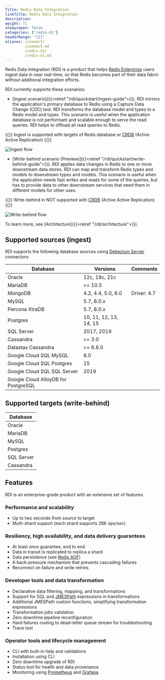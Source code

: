 ```yaml
---
Title: Redis Data Integration
linkTitle: Redis Data Integration
description:
weight: 71
alwaysopen: false
categories: ["redis-di"]
headerRange: "[2]"
aliases: /connect/
         /connect.md
         /redis-di/
         /redis-di.md
---
```


Redis Data Integration (RDI) is a product that helps [Redis Enterprise](https://redis.com/redis-enterprise-software/overview/) users ingest data in near real-time, so that Redis becomes part of their data fabric without additional integration efforts.

RDI currently supports these scenarios:

* [Ingest scenario]({{<relref "/rdi/quickstart/ingest-guide">}}). RDI mirrors the application's primary database to Redis using a Capture Data Change (CDC) tool. RDI transforms the database model and types to a Redis model and types. This scenario is useful when the application database is not performant and scalable enough to serve the read queries. RDI helps to offload all read queries to Redis.

{{<note>}}
 Ingest is supported with targets of Redis database or [CRDB](https://redis.com/redis-enterprise/technology/active-active-geo-distribution/) (Active Active Replication)
 {{</note>}}

  ![Ingest flow](/images/rdi/ingest.png)
  
* [Write-behind scenario (Preview)]({{<relref "/rdi/quickstart/write-behind-guide">}}). RDI applies data changes in Redis to one or more downstream data stores. RDI can map and transform Redis types and models to downstream types and models. This scenario is useful when the application needs fast writes and reads for some of the queries, but has to provide data to other downstream services that need them in different models for other uses.

{{<note>}}
Write-behind in NOT supported with [CRDB](https://redis.com/redis-enterprise/technology/active-active-geo-distribution/) (Active Active Replication)
{{</note>}}

  ![Write-behind flow](/images/rdi/write-behind.png)  

To learn more, see [Architecture]({{<relref "/rdi/architecture">}}).

## Supported sources (ingest)

RDI supports the following database sources using [Debezium Server](https://debezium.io/documentation/reference/stable/operations/debezium-server.html) connectors:

| Database                    | Versions               |Comments|
| --------------------------- | ---------------------- |--------|
| Oracle                      | 12c, 19c, 21c          ||
| MariaDB                     | >= 10.5                ||
| MongoDB                     | 4.2, 4.4, 5.0, 6.0     | Driver: 4.7  |
| MySQL                       | 5.7, 8.0.x             ||
| Percona XtraDB              | 5.7, 8.0.x             ||
| Postgres                    | 10, 11, 12, 13, 14, 15 ||
| SQL Server                  | 2017, 2019             ||
| Cassandra                   | >= 3.0                 ||
| Datastax Cassandra          | >= 6.8.0               ||
| Google Cloud SQL MySQL      | 8.0                    ||
| Google Cloud SQL Postgres   | 15                     ||
| Google Cloud SQL SQL Server | 2019                   ||
| Google Cloud AlloyDB for PostgreSQL | ||

## Supported targets (write-behind)

| Database   |
| ---------- |
| Oracle     |
| MariaDB    |
| MySQL      |
| Postgres   |
| SQL Server |
| Cassandra  |

## Features

RDI is an enterprise-grade product with an extensive set of features.

### Performance and scalability

- Up to two seconds from source to target
- Multi-shard support (each shard supports 28K ops/sec)

### Resiliency, high availability, and data delivery guarantees

- At least once guarantee, end to end
- Data in transit is replicated to replica a shard
- Data persistence (see [Redis AOF](https://redis.io/docs/management/persistence/))
- A back-pressure mechanism that prevents cascading failures
- Reconnect on failure and write retries

### Developer tools and data transformation

- Declarative data filtering, mapping, and transformations
- Support for SQL and [JMESPath](https://jmespath.org/) expressions in transformations
- Additional JMESPath custom functions, simplifying transformation expressions
- Transformation jobs validation
- Zero downtime pipeline reconfiguration
- Hard failures routing to dead-letter queue stream for troubleshooting
- Trace tool

### Operator tools and lifecycle management

- CLI with built-in help and validations
- Installation using CLI
- Zero downtime upgrade of RDI
- Status tool for health and data provenance
- Monitoring using [Prometheus](https://prometheus.io/) and [Grafana](https://grafana.com/)
